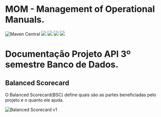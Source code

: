 # MOM - Management of Operational Manuals.
![Maven Central](https://img.shields.io/maven-central/v/org.apache.maven/apache-maven)
![](https://img.shields.io/badge/java-jdk11-green)
![](https://img.shields.io/badge/postgres-13-blue)
![](https://img.shields.io/badge/spring--boot-2.4.3-brightgreen)
![](https://img.shields.io/badge/nodejs-14.16-darkgreen)

# Documentação Projeto API 3º semestre Banco de Dados.

## Balanced Scorecard
O Balanced Scorecard(BSC) define quais são as partes beneficiadas pelo projeto e o quanto ele ajuda.

![Balanced Scorecard v1](https://user-images.githubusercontent.com/50988433/115126050-b5e2f380-9fa2-11eb-8d6c-b8602c9f3b15.jpg)
